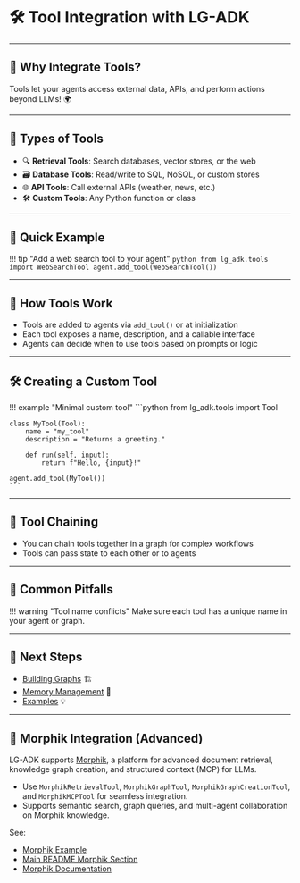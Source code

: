 # 🛠️ Tool Integration with LG-ADK

---

## 🤔 Why Integrate Tools?

Tools let your agents access external data, APIs, and perform actions beyond LLMs! 🌍

---

## 🧩 Types of Tools

- 🔍 **Retrieval Tools**: Search databases, vector stores, or the web
- 🗃️ **Database Tools**: Read/write to SQL, NoSQL, or custom stores
- 🌐 **API Tools**: Call external APIs (weather, news, etc.)
- 🛠️ **Custom Tools**: Any Python function or class

---

## 🚦 Quick Example

!!! tip "Add a web search tool to your agent"
    ```python
    from lg_adk.tools import WebSearchTool
    agent.add_tool(WebSearchTool())
    ```

---

## 🧠 How Tools Work

- Tools are added to agents via `add_tool()` or at initialization
- Each tool exposes a name, description, and a callable interface
- Agents can decide when to use tools based on prompts or logic

---

## 🛠️ Creating a Custom Tool

!!! example "Minimal custom tool"
    ```python
    from lg_adk.tools import Tool

    class MyTool(Tool):
        name = "my_tool"
        description = "Returns a greeting."

        def run(self, input):
            return f"Hello, {input}!"

    agent.add_tool(MyTool())
    ```

---

## 🔗 Tool Chaining

- You can chain tools together in a graph for complex workflows
- Tools can pass state to each other or to agents

---

## 🚨 Common Pitfalls

!!! warning "Tool name conflicts"
    Make sure each tool has a unique name in your agent or graph.

---

## 🌟 Next Steps

- [Building Graphs](building_graphs.md) 🏗️
- [Memory Management](memory_management.md) 🧠
- [Examples](../examples/) 💡

---

## 🧬 Morphik Integration (Advanced)

LG-ADK supports [Morphik](https://morphik.ai), a platform for advanced document retrieval, knowledge graph creation, and structured context (MCP) for LLMs.

- Use `MorphikRetrievalTool`, `MorphikGraphTool`, `MorphikGraphCreationTool`, and `MorphikMCPTool` for seamless integration.
- Supports semantic search, graph queries, and multi-agent collaboration on Morphik knowledge.

See:
- [Morphik Example](../examples/morphik_example/README.md)
- [Main README Morphik Section](../../README.md#morphik-integration)
- [Morphik Documentation](https://morphik.ai/docs)
